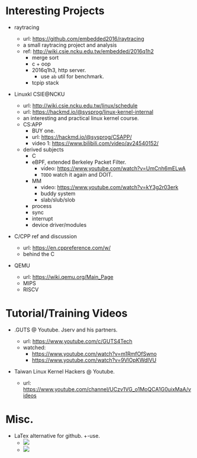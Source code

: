 # Interesting Projects

- raytracing
    - url: https://github.com/embedded2016/raytracing
    - a small raytracing project and analysis
    - ref: http://wiki.csie.ncku.edu.tw/embedded/2016q1h2
        - merge sort
        - c + oop
        - 2016q1h3, http server.
            - use `ab` util for benchmark.
        - tcpip stack

- Linuxkl CSIE@NCKU
    - url: http://wiki.csie.ncku.edu.tw/linux/schedule
    - url: https://hackmd.io/@sysprog/linux-kernel-internal
    - an interesting and practical linux kernel course.
    - CS:APP
        - BUY one.
        - url: https://hackmd.io/@sysprog/CSAPP/
        - video 1: https://www.bilibili.com/video/av24540152/
    - derived subjects
        - C
        - eBPF, extended Berkeley Packet Filter.
            - video: https://www.youtube.com/watch?v=UmCnh6mELwA
            - `TODO` watch it again and DOIT.
         - MM
            - video: https://www.youtube.com/watch?v=kY3g2r03erk
            - buddy system
            - slab/slub/slob
         - process
         - sync
         - interrupt
         - device driver/modules

- C/CPP ref and discussion
    - url: https://en.cppreference.com/w/
    - behind the C

- QEMU
    - url: https://wiki.qemu.org/Main_Page
    - MIPS
    - RISCV

# Tutorial/Training Videos

- .GUTS @ Youtube. Jserv and his partners.
    - url: https://www.youtube.com/c/GUTS4Tech
    - watched:
        - https://www.youtube.com/watch?v=m1RmfOfSwno
        - https://www.youtube.com/watch?v=9VlOpKWdIVU

- Taiwan Linux Kernel Hackers @ Youtube.
    - url: https://www.youtube.com/channel/UCzv1VG_o1MoQCA1G0uixMaA/videos

# Misc.
- LaTex alternative for github. +-use.
    - <img src="https://render.githubusercontent.com/render/math?math=e^{i +\pi} =x+1">
    - <img src="https://render.githubusercontent.com/render/math?math=f(n)=n^5 %2B 4n^2 %2B 2">
